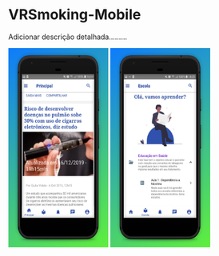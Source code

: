 # VRSmoking-Mobile
Adicionar descrição detalhada.........

<img src="images/Noticias (1).jpg" width="200" height="400">
<img src="images/fases.jpg" width="200" height="400">

